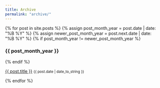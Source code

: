 ```yaml
---
title: Archive
permalink: "archive/"
---
```

<div class="page-archive">
{% for post in site.posts %}
  {% assign post_month_year = post.date | date: "%B %Y" %}
  {% assign newer_post_month_year = post.next.date | date: "%B %Y" %}
  {% if post_month_year != newer_post_month_year %}
    <h3 class="section-header-archive">
      {{ post_month_year }}
    </h3>
  {% endif %}
  <p>
    <a href="{{ post.url | prepend:site.baseurl}}" class="post-title-archive">{{ post.title }}</a>
    <small class="text-muted">{{ post.date | date_to_string }}</small>
  </p>
{% endfor %}
</div>